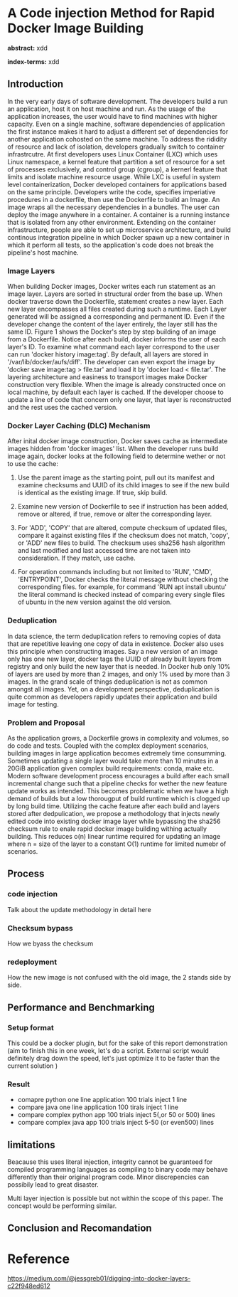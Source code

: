 # A Code injection Method for Rapid Docker Image Building

**abstract:** xdd

**index-terms:** xdd

## Introduction

In the very early days of software development. The developers build a run an application, host it on host machine and run. As the usage of the application increases, the user would have to find machines with higher capacity. Even on a single machine, software dependencies of application the first instance makes it hard to adjust a different set of dependencies for another application cohosted on the same machine. To address the rididity of resource and lack of isolation, developers gradually switch to container infrastrcutre. At first developers uses Linux Container (LXC) which uses Linux namespace, a kernel feature that partition a set of resource for a set of processes exclusively, and control group (cgroup), a kernerl feature that limits and isolate machine resource usage. While LXC is useful in system level containerization, Docker developed containers for applications based on the same principle. Developers write the code, specifies imperiative procedures in a dockerfile, then use the Dockerfile to build an Image. An image wraps all the necessary dependencies in a bundles. The user can deploy the image anywhere in a container. A container is a running instance that is isolated from any other environment. Extending on the container infrastructure, people are able to set up microservice architecture, and build continous integration pipeline in which Docker spawn up a new container in which it perform all tests, so the application's code does not break the pipeline's host machine.

### Image Layers

When building Docker images, Docker writes each run statement as an image layer. Layers are sorted in structural order from the base up. When docker traverse down the Dockerfile, statement creates a new layer. Each new layer encompasses all files created during such a runtime. Each Layer generated will be assigned a corresponding and permanent ID. Even if the developer change the content of the layer entirely, the layer still has the same ID. Figure 1 shows the Docker's step by step building of an image from a Dockerfile. Notice after each build, docker informs the user of each layer's ID. To examine what command each layer correspond to the user can run 'docker history image:tag'. By default, all layers are stored in '/var/lib/docker/aufs/diff'. The developer can even export the image by 'docker save image:tag > file.tar' and load it by 'docker load < file.tar'. The layering architecture and easiness to transport images make Docker construction very flexible. When the image is already constructed once on local machine, by default each layer is cached. If the developer choose to update a line of code that concern only one layer, that layer is reconstructed and the rest uses the cached version.

### Docker Layer Caching (DLC) Mechanism

After inital docker image construction, Docker saves cache as intermediate images hidden from 'docker images' list. When the developer runs build image again, docker looks at the following field to determine wether or not to use the cache:

1. Use the parent image as the starting point, pull out its manifest and examine checksums and UUID of its child images to see if the new build is identical as the existing image. If true, skip build.

2. Examine new version of Dockerfile to see if instruction has been added, remove or altered, if true, remove or alter the corresponding layer.

3. For 'ADD', 'COPY' that are altered, compute checksum of updated files, compare it against existing files if the checksum does not match, 'copy', or 'ADD' new files to build. The checksum uses sha256 hash algorithm and last modified and last accessed time are not taken into consideration. If they match, use cache.

4. For operation commands including but not limited to 'RUN', 'CMD', 'ENTRYPOINT', Docker checks the literal message without checking the corresponding files. for example, for command 'RUN apt install ubuntu' the literal command is checked instead of comparing every single files of ubuntu in the new version against the old version.

### Deduplication

In data science, the term deduplication refers to removing copies of data that are repetitive leaving one copy of data in existence. Docker also uses this principle when constructing images. Say a new version of an image only has one new layer, docker tags the UUID of already built layers from registry and only build the new layer that is needed. In Docker hub only 10% of layers are used by more than 2 images, and only 1% used by more than 3 images. In the grand scale of things deduplication is not as common amongst all images. Yet, on a development perspective, deduplication is quite common as developers rapidly updates their application and build image for testing.

### Problem and Proposal

As the application grows, a Dockerfile grows in complexity and volumes, so do code and tests. Coupled with the complex deployment scenarios, building images in large application becomes extremely time consumming. Sometimes updating a single layer would take more than 10 minutes in a 20GiB application given complex build requirements: conda, make etc. Modern software development process encourages a build after each small incremental change such that a pipeline checks for wether the new feature update works as intended. This becomes problematic when we have a high demand of builds but a low thorougput of build runtime which is  clogged up by long build time. Utilizing the cache feature after each build and layers stored after dedpulication, we propose a methodology that injects newly edited code into existing docker image layer while bypassing the sha256 checksum rule to enale rapid docker image building withing actually building. This reduces o(n) linear runtime required for updating an image where n = size of the layer to a constant O(1) runtime for limited numebr of scenarios.

## Process

### code injection

Talk about the update methodology in detail here

### Checksum bypass

How we byass the checksum

### redeployment

How the new image is not confused with the old image, the 2 stands side by side.

## Performance and Benchmarking

### Setup format

This could be a docker plugin, but for the sake of this report demonstration (aim to finish this in one week, let's do a script. External script would definitely drag down the speed, let's just optimize it to be faster than the current solution )

### Result

- comapre python one line application 100 trials inject 1 line
- compare java one line application 100 tirals inject 1 line
- compare complex python app 100 trials inject 5(,or 50 or 500) lines
- compare complex java app 100 trials inject 5-50 (or even500) lines

## limitations

Beacause this uses literal injection, integrity cannot be guaranteed for compiled programming languages as compiling to binary code may behave differently than their original program code. Minor discrepencies can possibily lead to great disaster.

Multi layer injection is possible but not within the scope of this paper. The concept would be performing similar.

## Conclusion and Recomandation


# Reference
https://medium.com/@jessgreb01/digging-into-docker-layers-c22f948ed612

